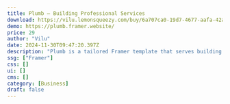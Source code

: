 ```yaml
---
title: Plumb — Building Professional Services
download: https://vilu.lemonsqueezy.com/buy/6a707ca0-19d7-4677-aafa-42a3ac66fcf8
demo: https://plumb.framer.website/
price: 29
author: "Vilu"
date: 2024-11-30T09:47:20.397Z
description: "Plumb is a tailored Framer template that serves building professionals, offering a user-friendly and visually appealing digital space to showcase services and connect with visitors seeking expert support."
ssg: ["Framer"]
css: []
ui: []
cms: []
category: [Business]
draft: false
---
```

